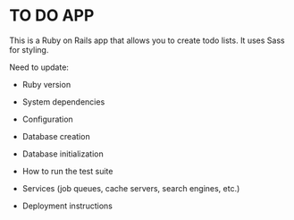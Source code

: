 # TO DO APP

This is a Ruby on Rails app that allows you to create todo lists. It uses Sass for styling. 

Need to update:
* Ruby version

* System dependencies

* Configuration

* Database creation

* Database initialization

* How to run the test suite

* Services (job queues, cache servers, search engines, etc.)

* Deployment instructions



